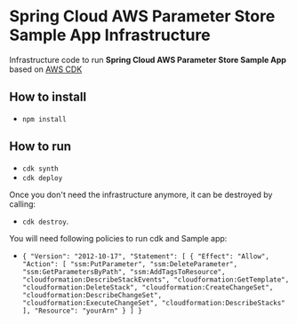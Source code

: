 # Spring Cloud AWS Parameter Store Sample App Infrastructure

Infrastructure code to run **Spring Cloud AWS Parameter Store Sample App** based on [AWS CDK](https://aws.amazon.com/cdk/)

## How to install

* `npm install`

## How to run

* `cdk synth`
* `cdk deploy`

Once you don't need the infrastructure anymore, it can be destroyed by calling:

* `cdk destroy`.

You will need following policies to run cdk and Sample app:

* `{
      "Version": "2012-10-17",
      "Statement": [
          {
              "Effect": "Allow",
              "Action": [
                  "ssm:PutParameter",
                  "ssm:DeleteParameter",
                  "ssm:GetParametersByPath",
                  "ssm:AddTagsToResource",
                  "cloudformation:DescribeStackEvents",
                  "cloudformation:GetTemplate",
                  "cloudformation:DeleteStack",
                  "cloudformation:CreateChangeSet",
                  "cloudformation:DescribeChangeSet",
                  "cloudformation:ExecuteChangeSet",
                  "cloudformation:DescribeStacks"
              ],
              "Resource": "yourArn"
          }
      ]
  }`
